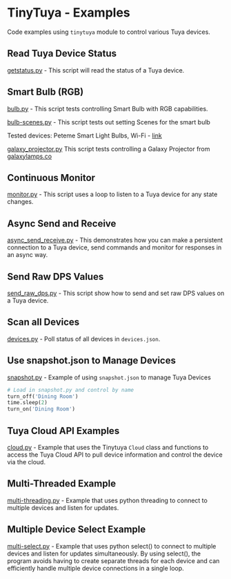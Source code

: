 # TinyTuya - Examples

Code examples using `tinytuya` module to control various Tuya devices.

## Read Tuya Device Status

[getstatus.py](getstatus.py) - This script will read the status of a Tuya device. 

## Smart Bulb (RGB) 

[bulb.py](bulb.py) - This script tests controlling Smart Bulb with RGB capabilities.  

[bulb-scenes.py](bulb-scenes.py) - This script tests out setting Scenes for the smart bulb 

Tested devices:  Peteme Smart Light Bulbs, Wi-Fi - [link](https://www.amazon.com/gp/product/B07MKDLV1V/)

[galaxy_projector.py](galaxy_projector.py) This script tests controlling a Galaxy Projector from [galaxylamps.co](https://eu.galaxylamps.co/collections/all/products/galaxy-projector)

## Continuous Monitor

[monitor.py](monitor.py) - This script uses a loop to listen to a Tuya device for any state changes.  

## Async Send and Receive

[async_send_receive.py](async_send_receive.py) - This demonstrates how you can make a persistent connection to a Tuya device, send commands and monitor for responses in an async way.

## Send Raw DPS Values

[send_raw_dps.py](send_raw_dps.py) - This script show how to send and set raw DPS values on a Tuya device. 

## Scan all Devices

[devices.py](devices.py) - Poll status of all devices in `devices.json`.

## Use snapshot.json to Manage Devices

[snapshot.py](snapshot.py) - Example of using `snapshot.json` to manage Tuya Devices

```python
# Load in snapshot.py and control by name
turn_off('Dining Room')
time.sleep(2)
turn_on('Dining Room')
```

## Tuya Cloud API Examples

[cloud.py](cloud.py) -  Example that uses the Tinytuya `Cloud` class and functions to access the Tuya Cloud API to pull device information and control the device via the cloud.

## Multi-Threaded Example

[multi-threading.py](multi-threading.py) - Example that uses python threading to connect to multiple devices and listen for updates.

## Multiple Device Select Example

[multi-select.py](multi-select.py) - Example that uses python select() to connect to multiple devices and listen for updates simultaneously. By using select(), the program avoids having to create separate threads for each device and can efficiently handle multiple device connections in a single loop.
